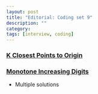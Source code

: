 ```yaml
---
layout: post
title: "Editorial: Coding set 9" 
description: ""
category: 
tags: [interview, coding]
---
```


### [K Closest Points to Origin](https://leetcode.com/submissions/detail/372178129/)

### [Monotone Increasing Digits](https://leetcode.com/submissions/detail/372546421/)
* Multiple solutions
